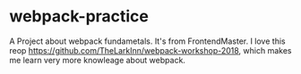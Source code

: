 # webpack-practice

A Project about webpack fundametals. It's from FrontendMaster. I love this reop https://github.com/TheLarkInn/webpack-workshop-2018, which makes me learn very more knowleage about webpack.
